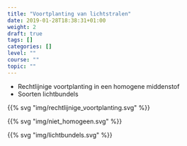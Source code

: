 ```yaml
---
title: "Voortplanting van lichtstralen"
date: 2019-01-28T18:38:31+01:00
weight: 2
draft: true
tags: []
categories: []
level: ""
course: ""
topic: ""
---
```

* Rechtlijnige voortplanting in een homogene middenstof
* Soorten lichtbundels

{{% svg "img/rechtlijnige_voortplanting.svg" %}}

{{% svg "img/niet_homogeen.svg" %}}

{{% svg "img/lichtbundels.svg" %}}
